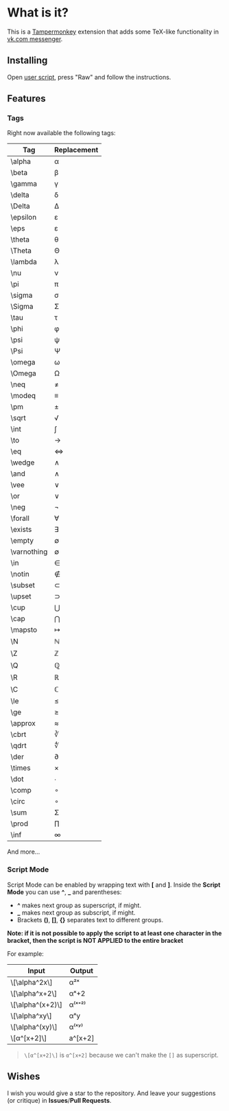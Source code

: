 # What is it?

This is a [Tampermonkey](https://chromewebstore.google.com/detail/tampermonkey/dhdgffkkebhmkfjojejmpbldmpobfkfo)
extension
that adds some TeX-like functionality in [vk.com messenger](https://vk.com/im).

## Installing

Open [user script](mathex.user.js), press "Raw" and follow the instructions.

## Features

### Tags

Right now available the following tags:

| Tag         | Replacement |
|-------------|-------------|
| \alpha      | α           |
| \beta       | β           |
| \gamma      | γ           |
| \delta      | δ           |
| \Delta      | Δ           |
| \epsilon    | ε           |
| \eps        | ε           |
| \theta      | θ           |
| \Theta      | Θ           |
| \lambda     | λ           |
| \nu         | ν           |
| \pi         | π           |
| \sigma      | σ           |
| \Sigma      | Σ           |
| \tau        | τ           |
| \phi        | φ           |
| \psi        | ψ           |
| \Psi        | Ψ           |
| \omega      | ω           |
| \Omega      | Ω           |
| \neq        | ≠           |
| \modeq      | ≡           |
| \pm         | ±           |
| \sqrt       | √           |
| \int        | ∫           |
| \to         | →           |
| \eq         | ⇔           |
| \wedge      | ∧           |
| \and        | ∧           |
| \vee        | ∨           |
| \or         | ∨           |
| \neg        | ¬           |
| \forall     | ∀           |
| \exists     | ∃           |
| \empty      | ∅           |
| \varnothing | ∅           |
| \in         | ∈           |
| \notin      | ∉           |
| \subset     | ⊂           |
| \upset      | ⊃           |
| \cup        | ⋃           |
| \cap        | ⋂           |
| \mapsto     | ↦           |
| \N          | ℕ           |
| \Z          | ℤ           |
| \Q          | ℚ           |
| \R          | ℝ           |
| \C          | ℂ           |
| \le         | ≤           |
| \ge         | ≥           |
| \approx     | ≈           |
| \cbrt       | ∛           |
| \qdrt       | ∜           |
| \der        | ∂           |
| \times      | ×           |
| \dot        | ∙           |
| \comp       | ∘           |
| \circ       | ∘           |
| \sum        | Σ           |
| \prod       | ∏           |
| \inf        | ∞           |

And more...

### Script Mode

Script Mode can be enabled by wrapping text with __\[__ and __\]__.
Inside the __Script Mode__ you can use **^**, **_** and parentheses:

* **^** makes next group as superscript, if might.
* **_** makes next group as subscript, if might.
* Brackets **()**, **[]**, **{}** separates text to different groups.

__Note: if it is not possible to apply the script to at least one character in the bracket, 
then the script is NOT APPLIED to the entire bracket__

For example:

| Input               | Output   |
|---------------------|----------|
| \\\[\alpha^2x\\]    | α²ˣ      |
| \\\[\alpha^x+2\\]   | αˣ+2     |
| \\\[\alpha^(x+2)\\] | α⁽ˣ⁺²⁾   |
| \\\[\alpha^xy\\]    | αˣy      |
| \\\[\alpha^(xy)\\]  | α⁽ˣʸ⁾    |
| \\\[α^\[x+2]\\]     | a^\[x+2] |

> `\[α^[x+2]\]` is `α^[x+2]` because we can't make the `[]` as superscript.

## Wishes

I wish you would give a star to the repository.
And leave your suggestions (or critique) in __Issues__/__Pull Requests__.